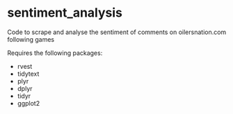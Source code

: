 # sentiment_analysis

Code to scrape and analyse the sentiment of comments on oilersnation.com following games

Requires the following packages:
- rvest
- tidytext
- plyr
- dplyr
- tidyr
- ggplot2
